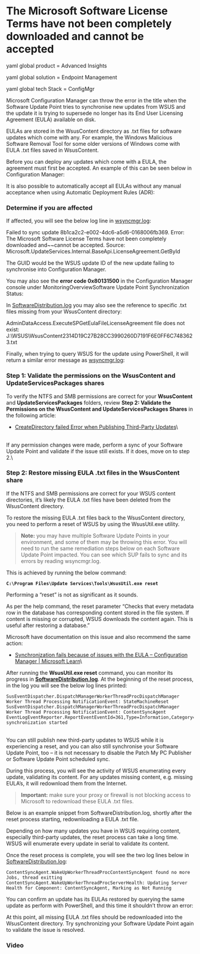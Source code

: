 # The Microsoft Software License Terms have not been completely downloaded and cannot be accepted

yaml global product = Advanced Insights

yaml global solution = Endpoint Management

yaml global tech Stack = ConfigMgr

Microsoft Configuration Manager can throw the error in the title when the Software Update Point tries to synchronise new updates from WSUS and the update it is trying to supersede no longer has its End User Licensing Agreement (EULA) available on disk.

EULAs are stored in the WsusContent directory as .txt files for software updates which come with any. For example, the Windows Malicious Software Removal Tool for some older versions of Windows come with EULA .txt files saved in WsusContent.

Before you can deploy any updates which come with a EULA, the agreement must first be accepted. An example of this can be seen below in Configuration Manager:

It is also possible to automatically accept all EULAs without any manual acceptance when using Automatic Deployment Rules (ADR):

### Determine if you are affected <a href="#h-determine-if-you-are-affected" id="h-determine-if-you-are-affected"></a>

If affected, you will see the below log line in [wsyncmgr.log](https://patchmypc.com/collecting-log-files-for-patch-my-pc-support#publishing-service-logs):

Failed to sync update 8b1ca2c2-e002-4dc6-a5d6-0168006fb369. Error: The Microsoft Software License Terms have not been completely downloaded and\~\~cannot be accepted. Source: Microsoft.UpdateServices.Internal.BaseApi.LicenseAgreement.GetById

The GUID would be the WSUS update ID of the new update failing to synchronise into Configuration Manager.

You may also see the **error code 0x80131500** in the Configuration Manager console under MonitoringOverviewSoftware Update Point Synchronization Status:

In [SoftwareDistribution.log](https://patchmypc.com/collecting-log-files-for-patch-my-pc-support#publishing-service-logs) you may also see the reference to specific .txt files missing from your WsusContent directory:

&#x20;

&#x20;AdminDataAccess.ExecuteSPGetEulaFileLicenseAgreement file does not exist: J:\WSUS\WsusContent2314D19C27B28CC3990260D7191F6E0FF6C7483623.txt

Finally, when trying to query WSUS for the update using PowerShell, it will return a similar error message as [wsyncmgr.log](https://patchmypc.com/collecting-log-files-for-patch-my-pc-support#publishing-service-logs):

### Step 1: Validate the permissions on the WsusContent and UpdateServicesPackages shares <a href="#h-step-1-validate-the-permissions-on-the-wsuscontent-and-updateservicespackages-shares" id="h-step-1-validate-the-permissions-on-the-wsuscontent-and-updateservicespackages-shares"></a>

To verify the NTFS and SMB permissions are correct for your **WsusContent** and **UpdateServicesPackages** folders, review **Step 2: Validate the Permissions on the WsusContent and UpdateServicesPackages Shares** in the following article:

&#x20;

* [CreateDirectory failed Error when Publishing Third-Party Updates](https://patchmypc.com/an-error-occurred-while-publishing-an-update-to-wsus-createdirectory-failed)\


\
If any permission changes were made, perform a sync of your Software Update Point and validate if the issue still exists. If it does, move on to step 2.\


### Step 2: Restore missing EULA .txt files in the WsusContent share <a href="#h-step-2-restore-missing-eula-txt-files-in-the-wsuscontent-share" id="h-step-2-restore-missing-eula-txt-files-in-the-wsuscontent-share"></a>

If the NTFS and SMB permissions are correct for your WSUS content directories, it’s likely the EULA .txt files have been deleted from the WsusContent directory.

To restore the missing EULA .txt files back to the WsusContent directory, you need to perform a reset of WSUS by using the WsusUtil.exe utility.

> **Note:** you may have multiple Software Update Points in your environment, and some of them may be throwing this error. You will need to run the same remediation steps below on each Software Update Point impacted. You can see which SUP fails to sync and its errors by reading wsyncmgr.log.

This is achieved by running the below command:

<pre><code><strong>C:\Program Files\Update Services\Tools\WsusUtil.exe reset
</strong></code></pre>

Performing a “reset” is not as significant as it sounds.

As per the help command, the reset parameter “Checks that every metadata row in the database has corresponding content stored in the file system. If content is missing or corrupted, WSUS downloads the content again. This is useful after restoring a database.”

Microsoft have documentation on this issue and also recommend the same action:

* [Synchronization fails because of issues with the EULA – Configuration Manager | Microsoft Learn](https://learn.microsoft.com/en-us/troubleshoot/mem/configmgr/update-management/troubleshoot-software-update-synchronization#synchronization-fails-because-of-issues-with-the-eula)\


After running the **WsusUtil.exe reset** command, you can monitor its progress in [**SoftwareDistribution.log**](https://patchmypc.com/collecting-log-files-for-patch-my-pc-support#publishing-service-logs). At the beginning of the reset process, in the log you will see the below log lines printed:

```
SusEventDispatcher.DispatchManagerWorkerThreadProcDispatchManager Worker Thread Processing NotificationEvent: StateMachineReset
SusEventDispatcher.DispatchManagerWorkerThreadProcDispatchManager Worker Thread Processing NotificationEvent: ContentSyncAgent
EventLogEventReporter.ReportEventEventId=361,Type=Information,Category=Synchronization,Message=Content synchronization started
```

\
You can still publish new third-party updates to WSUS while it is experiencing a reset, and you can also still synchronise your Software Update Point, too – it is not necessary to disable the Patch My PC Publisher or Software Update Point scheduled sync.

During this process, you will see the activity of WSUS enumerating every update, validating its content. For any updates missing content, e.g. missing EULA’s, it will redownload them from the Internet.

> **Important:** make sure your proxy or firewall is not blocking access to Microsoft to redownload these EULA .txt files.

Below is an example snippet from SoftwareDistribution.log, shortly after the reset process starting, redownloading a EULA .txt file.

Depending on how many updates you have in WSUS requiring content, especially third-party updates, the reset process can take a long time. WSUS will enumerate every update in serial to validate its content.

Once the reset process is complete, you will see the two log lines below in [SoftwareDistribution.log](https://patchmypc.com/collecting-log-files-for-patch-my-pc-support#publishing-service-logs):

```
ContentSyncAgent.WakeUpWorkerThreadProcContentSyncAgent found no more Jobs, thread exitting
ContentSyncAgent.WakeUpWorkerThreadProcServerHealth: Updating Server Health for Component: ContentSyncAgent, Marking as Not Running
```

You can confirm an update has its EULAs restored by querying the same update as perform with PowerShell, and this time it shouldn’t throw an error:

At this point, all missing EULA .txt files should be redownloaded into the WsusContent directory. Try synchronizing your Software Update Point again to validate the issue is resolved.

### Video <a href="#h-video" id="h-video"></a>